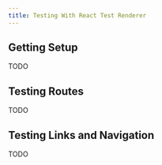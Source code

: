 ```yaml
---
title: Testing With React Test Renderer
---
```


## Getting Setup

TODO

## Testing Routes

TODO

## Testing Links and Navigation

TODO
